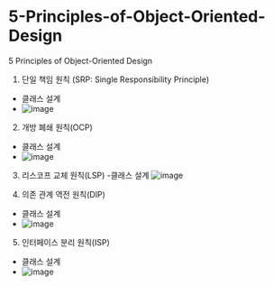 # 5-Principles-of-Object-Oriented-Design
5 Principles of Object-Oriented Design
1. 단일 책임 원칙 (SRP: Single Responsibility Principle)
- 클래스 설계
- ![image](https://github.com/2sungmin/5-Principles-of-Object-Oriented-Design/assets/134914680/cba92452-dd20-4c47-ba61-9205792ac2c1)

2. 개방 폐쇄 원칙(OCP)
- 클래스 설계
- ![image](https://github.com/2sungmin/5-Principles-of-Object-Oriented-Design/assets/134914680/859c889e-cc8f-47aa-a5cc-3501bc1829cb)

3. 리스코프 교체 원칙(LSP)
-클래스 설계
![image](https://github.com/2sungmin/5-Principles-of-Object-Oriented-Design/assets/134914680/09de0334-1efd-48ff-8e64-807e58072bde)

4. 의존 관계 역전 원칙(DIP)
- 클래스 설계
- ![image](https://github.com/2sungmin/5-Principles-of-Object-Oriented-Design/assets/134914680/ab6abca6-e2d6-442a-92f5-f334a63f9f6a)

5. 인터페이스 분리 원칙(ISP)
- 클래스 설계
- ![image](https://github.com/2sungmin/5-Principles-of-Object-Oriented-Design/assets/134914680/c62f0bba-c7ac-43d2-9a0d-adfc2ad2cc71)


